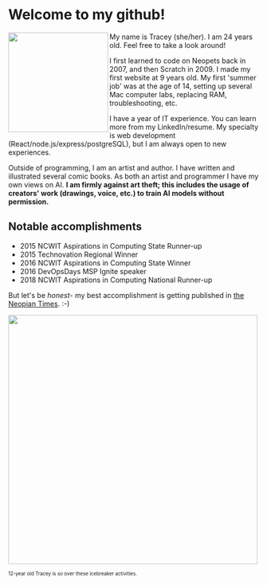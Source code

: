 # Welcome to my github!

<img align="left" src="https://github.com/traceytreat/traceytreat/assets/7820165/37698db9-6505-467b-bc5b-7ec9a00faf08" width="200">
My name is Tracey (she/her). I am 24 years old. Feel free to take a look around!

I first learned to code on Neopets back in 2007, and then Scratch in 2009. I made my first website at 9 years old. My first 'summer job' was at the age of 14, setting up several Mac computer labs, replacing RAM, troubleshooting, etc.

I have a year of IT experience. You can learn more from my LinkedIn/resume. My specialty is web development (React/node.js/express/postgreSQL), but I am always open to new experiences.

Outside of programming, I am an artist and author. I have written and illustrated several comic books.
As both an artist and programmer I have my own views on AI. **I am firmly against art theft; this includes the usage of creators' work (drawings, voice, etc.) to train AI models without permission.** 

## Notable accomplishments
- 2015 NCWIT Aspirations in Computing State Runner-up
- 2015 Technovation Regional Winner
- 2016 NCWIT Aspirations in Computing State Winner
- 2016 DevOpsDays MSP Ignite speaker
- 2018 NCWIT Aspirations in Computing National Runner-up

But let's be *honest*- my best accomplishment is getting published in [the Neopian Times](https://www.neopets.com/ntimes/index.phtml?section=576986&week=829). :-)

<img src="https://github.com/traceytreat/traceytreat/assets/7820165/3d712472-666d-4a4b-ba72-393f575764f6" width="500">

<sub><sup>12-year old Tracey is *so* over these icebreaker activities.</sup></sub>

